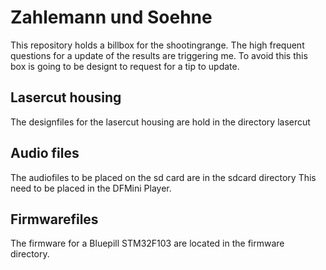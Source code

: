# Zahlemann und Soehne
This repository holds a billbox for the shootingrange. The high frequent questions for a update of the results are triggering me.
To avoid this this box is going to be designt to request for a tip to update.

## Lasercut housing

The designfiles for the lasercut housing are hold in the directory lasercut

## Audio files

The audiofiles to be placed on the sd card are in the sdcard directory
This need to be placed in the DFMini Player.

## Firmwarefiles

The firmware for a Bluepill STM32F103 are located in the firmware directory.